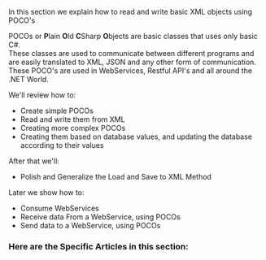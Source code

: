 In this section we explain how to read and write basic XML objects using POCO's

POCOs or **P**lain **O**ld **C**Sharp **O**bjects are basic classes that uses only basic C#.  
These classes are used to communicate between different programs and are easily translated to XML, JSON and any other form of communication.  
These POCO's are used in WebServices, Restful API's and all around the .NET World.

We'll review how to:
* Create simple POCOs
* Read and write them from XML
* Creating more complex POCOs
* Creating them based on database values, and updating the database according to their values

After that we'll:
* Polish and Generalize the Load and Save to XML Method


Later we show how to:
* Consume WebServices
* Receive data From a WebService, using POCOs
* Send data to a WebService, using POCOs


### Here are the Specific Articles in this section:
